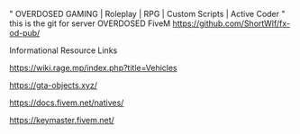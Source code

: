 " OVERDOSED GAMING | Roleplay | RPG | Custom Scripts | Active Coder "
this is the git for server OVERDOSED FiveM
https://github.com/ShortWlf/fx-od-pub/

Informational Resource Links

https://wiki.rage.mp/index.php?title=Vehicles

https://gta-objects.xyz/

https://docs.fivem.net/natives/

https://keymaster.fivem.net/

